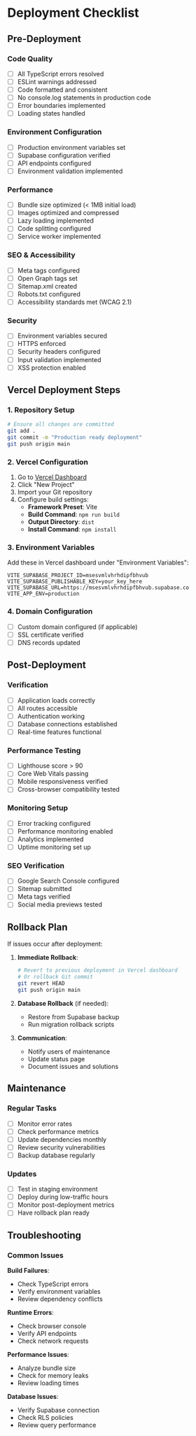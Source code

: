 # Deployment Checklist

## Pre-Deployment

### Code Quality
- [ ] All TypeScript errors resolved
- [ ] ESLint warnings addressed
- [ ] Code formatted and consistent
- [ ] No console.log statements in production code
- [ ] Error boundaries implemented
- [ ] Loading states handled

### Environment Configuration
- [ ] Production environment variables set
- [ ] Supabase configuration verified
- [ ] API endpoints configured
- [ ] Environment validation implemented

### Performance
- [ ] Bundle size optimized (< 1MB initial load)
- [ ] Images optimized and compressed
- [ ] Lazy loading implemented
- [ ] Code splitting configured
- [ ] Service worker implemented

### SEO & Accessibility
- [ ] Meta tags configured
- [ ] Open Graph tags set
- [ ] Sitemap.xml created
- [ ] Robots.txt configured
- [ ] Accessibility standards met (WCAG 2.1)

### Security
- [ ] Environment variables secured
- [ ] HTTPS enforced
- [ ] Security headers configured
- [ ] Input validation implemented
- [ ] XSS protection enabled

## Vercel Deployment Steps

### 1. Repository Setup
```bash
# Ensure all changes are committed
git add .
git commit -m "Production ready deployment"
git push origin main
```

### 2. Vercel Configuration
1. Go to [Vercel Dashboard](https://vercel.com)
2. Click "New Project"
3. Import your Git repository
4. Configure build settings:
   - **Framework Preset**: Vite
   - **Build Command**: `npm run build`
   - **Output Directory**: `dist`
   - **Install Command**: `npm install`

### 3. Environment Variables
Add these in Vercel dashboard under "Environment Variables":
```
VITE_SUPABASE_PROJECT_ID=msesvmlvhrhdipfbhvub
VITE_SUPABASE_PUBLISHABLE_KEY=your_key_here
VITE_SUPABASE_URL=https://msesvmlvhrhdipfbhvub.supabase.co
VITE_APP_ENV=production
```

### 4. Domain Configuration
- [ ] Custom domain configured (if applicable)
- [ ] SSL certificate verified
- [ ] DNS records updated

## Post-Deployment

### Verification
- [ ] Application loads correctly
- [ ] All routes accessible
- [ ] Authentication working
- [ ] Database connections established
- [ ] Real-time features functional

### Performance Testing
- [ ] Lighthouse score > 90
- [ ] Core Web Vitals passing
- [ ] Mobile responsiveness verified
- [ ] Cross-browser compatibility tested

### Monitoring Setup
- [ ] Error tracking configured
- [ ] Performance monitoring enabled
- [ ] Analytics implemented
- [ ] Uptime monitoring set up

### SEO Verification
- [ ] Google Search Console configured
- [ ] Sitemap submitted
- [ ] Meta tags verified
- [ ] Social media previews tested

## Rollback Plan

If issues occur after deployment:

1. **Immediate Rollback**:
   ```bash
   # Revert to previous deployment in Vercel dashboard
   # Or rollback Git commit
   git revert HEAD
   git push origin main
   ```

2. **Database Rollback** (if needed):
   - Restore from Supabase backup
   - Run migration rollback scripts

3. **Communication**:
   - Notify users of maintenance
   - Update status page
   - Document issues and solutions

## Maintenance

### Regular Tasks
- [ ] Monitor error rates
- [ ] Check performance metrics
- [ ] Update dependencies monthly
- [ ] Review security vulnerabilities
- [ ] Backup database regularly

### Updates
- [ ] Test in staging environment
- [ ] Deploy during low-traffic hours
- [ ] Monitor post-deployment metrics
- [ ] Have rollback plan ready

## Troubleshooting

### Common Issues

**Build Failures**:
- Check TypeScript errors
- Verify environment variables
- Review dependency conflicts

**Runtime Errors**:
- Check browser console
- Verify API endpoints
- Check network requests

**Performance Issues**:
- Analyze bundle size
- Check for memory leaks
- Review loading times

**Database Issues**:
- Verify Supabase connection
- Check RLS policies
- Review query performance